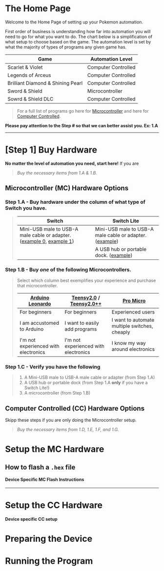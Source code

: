 # The Home Page
Welcome to the Home Page of setting up your Pokemon automation. 

First order of business is understanding how far into automation you will need to go for what you want to do. The chart below is a simplification of what setup to choose based on the game. The automation level is set by what the majority of types of programs any given game has.

| Game | Automation Level |
| --- | --- |
| Scarlet & Violet | Computer Controlled | 
| Legends of Arceus | Computer Controlled |
| Brilliant Diamond & Shining Pearl | Computer Controlled |
| Sword & Shield | Microcontroller |
| Sowrd & Shield DLC | Computer Controlled |

> For a full list of programs go here for [Microcontroller](https://github.com/PokemonAutomation/Microcontroller/blob/master/Wiki/Programs/README.md) and here for [Computer Controlled](https://github.com/PokemonAutomation/ComputerControl/tree/master/Wiki/Programs).
  
<!-- Thoughts on this table? -->

**Please pay attention to the Step # so that we can better assist you. Ex: 1.A**

---
# [Step 1] Buy Hardware

**No matter the level of automation you need, start here!**
If you are  

> _Buy the necessary items from 1.A & 1.B._

## Microcontroller (MC) Hardware Options

###  Step 1.A - Buy hardware under the column of what type of Switch you have.

> | Switch | Switch Lite |
> | --- | --- |
> | Mini-USB male to USB-A male cable or adapter. ([example 0](https://www.amazon.com/Cmple-Pack-Male-5-Pin-Adapter/dp/B084RN3Z3S?th=1), [example 1](https://www.amazon.com/gp/product/B00P0GI68M)) | Mini-USB male to USB-A male cable or adapter. ([example](https://www.amazon.com/gp/product/B07QJTX59H/)) |
> |     | A USB hub or portable dock. ([example](https://www.amazon.com/gp/product/B07JK9DFKH)) |

### Step 1.B - Buy *one* of the following Microcontrollers.
> 
> Select which column best exemplifies your experience and purchase that microcontroller.
> 
> | [Arduino Leonardo](https://www.amazon.com/gp/product/B0786LJQ8K) | [Teensy2.0](https://www.pjrc.com/store/teensy.html) / [Teensy2.0++](https://www.pjrc.com/store/teensypp.html) | [Pro Micro](https://www.amazon.com/gp/product/B08BJNV1J3) |
> | --- | --- | --- | 
> | For beginners | For beginners | Experienced users |
> | I am accustomed to Arduino | I want to easily add programs | I want to automate multiple switches, cheaply |
> | I'm not experienced with electronics | I'm not experienced with electronics | I know my way around electronics |

### Step 1.C - Verify you have the following

> 1. A Mini-USB male to USB-A male cable or adapter (from Step 1.A)
> 2. A USB hub or portable dock (from Step 1.A **only** if you have a Switch Lite!)
> 3. A microcontroller (from Step 1.B)

## Computer Controlled (CC) Hardware Options

Skipp these steps if you are only doing the Microcontroller setup.

> _Buy the necessary items from 1.D, 1.E, 1.F, and 1.G._

# Setup the MC Hardware
## How to flash a `.hex` file
#### Device Specific MC Flash Instructions
---
# Setup the CC Hardware
#### Device specific CC setup
# Preparing the Device
# Running the Program

